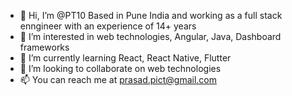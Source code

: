- 👋 Hi, I’m @PT10 Based in Pune India and working as a full stack enngineer with an experience of 14+ years
- 👀 I’m interested in web technologies, Angular, Java, Dashboard frameworks
- 🌱 I’m currently learning React, React Native, Flutter
- 💞️ I’m looking to collaborate on web technologies
- 📫 You can reach me at prasad.pict@gmail.com

<!---
PT10/PT10 is a ✨ special ✨ repository because its `README.md` (this file) appears on your GitHub profile.
You can click the Preview link to take a look at your changes.
--->
